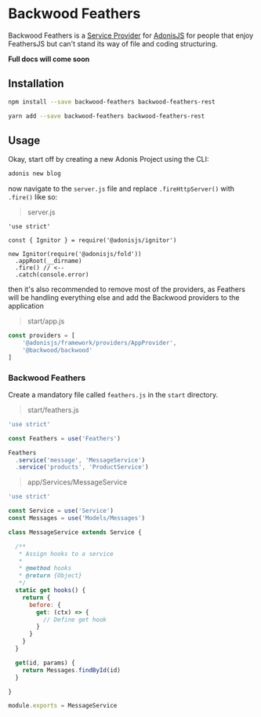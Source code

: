 # Backwood Feathers
Backwood Feathers is a [Service Provider](https://adonisjs.com/docs/4.0/service-providers) for [AdonisJS](https://github.com/adonisjs/adonis-framework)
for people that enjoy FeathersJS but can't stand its way of file and coding structuring.

**Full docs will come soon**

## Installation
```bash
npm install --save backwood-feathers backwood-feathers-rest

yarn add --save backwood-feathers backwood-feathers-rest
```

## Usage
Okay, start off by creating a new Adonis Project using the CLI:

```bash
adonis new blog
```

now navigate to the `server.js` file and replace `.fireHttpServer()` with `.fire()` like so:

> server.js
```
'use strict'

const { Ignitor } = require('@adonisjs/ignitor')

new Ignitor(require('@adonisjs/fold'))
  .appRoot(__dirname)
  .fire() // <--
  .catch(console.error)

```

then it's also recommended to remove most of the providers, as Feathers will be handling everything else
and add the Backwood providers to the application

> start/app.js

```js
const providers = [
    '@adonisjs/framework/providers/AppProvider',
    '@backwood/backwood'
]
```

### Backwood Feathers
Create a mandatory file called `feathers.js` in the `start` directory.

> start/feathers.js
```js
'use strict'

const Feathers = use('Feathers')

Feathers
  .service('message', 'MessageService')
  .service('products', 'ProductService')
```

> app/Services/MessageService
```js
'use strict'

const Service = use('Service')
const Messages = use('Models/Messages')

class MessageService extends Service {

  /**
   * Assign hooks to a service
   *
   * @method hooks
   * @return {Object}
   */
  static get hooks() {
    return {
      before: {
        get: (ctx) => {
          // Define get hook
        }
      }
    }
  }

  get(id, params) {
    return Messages.findById(id)
  }

}

module.exports = MessageService
```

